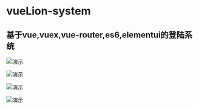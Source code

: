 # vueLion-system

## 基于vue,vuex,vue-router,es6,elementui的登陆系统

![演示](https://cdn.sinaimg.cn.52ecy.cn/large/005BYqpgly1g47yoli8wwj311y0lce81.jpg)

![演示](https://cdn.sinaimg.cn.52ecy.cn/large/005BYqpgly1g47z0eo01fj311y0lc0x0.jpg)

![演示](https://cdn.sinaimg.cn.52ecy.cn/large/005BYqpgly1g47z1l7y2gj311y0lcn1w.jpg)

![演示](https://cdn.sinaimg.cn.52ecy.cn/large/005BYqpgly1g47z2enlqoj311y0lcx2f.jpg)

